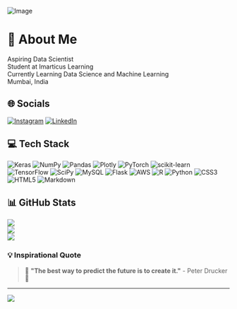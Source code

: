 ![Image](https://repository-images.githubusercontent.com/265904235/46eef600-9bab-11ea-87d9-ff5e73c39b97)

# 💫 About Me
Aspiring Data Scientist<br>Student at Imarticus Learning<br>Currently Learning Data Science and Machine Learning<br>Mumbai, India

## 🌐 Socials
[![Instagram](https://img.shields.io/badge/Instagram-%23E4405F.svg?logo=Instagram&logoColor=white)](https://instagram.com/psurendran122)
[![LinkedIn](https://img.shields.io/badge/LinkedIn-%230077B5.svg?logo=linkedin&logoColor=white)](https://linkedin.com/in/pranav-surendran-20ba7125b/)

## 💻 Tech Stack
![Keras](https://img.shields.io/badge/Keras-%23D00000.svg?style=for-the-badge&logo=Keras&logoColor=white)
![NumPy](https://img.shields.io/badge/numpy-%23013243.svg?style=for-the-badge&logo=numpy&logoColor=white)
![Pandas](https://img.shields.io/badge/pandas-%23150458.svg?style=for-the-badge&logo=pandas&logoColor=white)
![Plotly](https://img.shields.io/badge/Plotly-%233F4F75.svg?style=for-the-badge&logo=plotly&logoColor=white)
![PyTorch](https://img.shields.io/badge/PyTorch-%23EE4C2C.svg?style=for-the-badge&logo=PyTorch&logoColor=white)
![scikit-learn](https://img.shields.io/badge/scikit--learn-%23F7931E.svg?style=for-the-badge&logo=scikit-learn&logoColor=white)
![TensorFlow](https://img.shields.io/badge/TensorFlow-%23FF6F00.svg?style=for-the-badge&logo=TensorFlow&logoColor=white)
![SciPy](https://img.shields.io/badge/SciPy-%230C55A5.svg?style=for-the-badge&logo=scipy&logoColor=%white)
![MySQL](https://img.shields.io/badge/mysql-%2300f.svg?style=for-the-badge&logo=mysql&logoColor=white)
![Flask](https://img.shields.io/badge/flask-%23000.svg?style=for-the-badge&logo=flask&logoColor=white)
![AWS](https://img.shields.io/badge/AWS-%23FF9900.svg?style=for-the-badge&logo=amazon-aws&logoColor=white)
![R](https://img.shields.io/badge/r-%23276DC3.svg?style=for-the-badge&logo=r&logoColor=white)
![Python](https://img.shields.io/badge/python-3670A0?style=for-the-badge&logo=python&logoColor=ffdd54)
![CSS3](https://img.shields.io/badge/css3-%231572B6.svg?style=for-the-badge&logo=css3&logoColor=white)
![HTML5](https://img.shields.io/badge/html5-%23E34F26.svg?style=for-the-badge&logo=html5&logoColor=white)
![Markdown](https://img.shields.io/badge/markdown-%23000000.svg?style=for-the-badge&logo=markdown&logoColor=white)

## 📊 GitHub Stats
![](https://github-readme-stats.vercel.app/api?username=PranavS122&theme=dark&hide_border=false&include_all_commits=false&count_private=false&bg_color=0D1117&text_color=C9D1D9&title_color=58A6FF&icon_color=58A6FF)<br/>
![](https://github-readme-streak-stats.herokuapp.com/?user=PranavS122&theme=dark&hide_border=false&background=0D1117&ring=58A6FF&fire=58A6FF&currStreakLabel=C9D1D9&sideNums=C9D1D9&currStreakNum=58A6FF&sideLabels=58A6FF&dates=C9D1D9)<br/>
![](https://github-readme-stats.vercel.app/api/top-langs/?username=PranavS122&theme=dark&hide_border=false&include_all_commits=false&count_private=false&layout=compact&bg_color=0D1117&text_color=C9D1D9&title_color=58A6FF&langs_count=6)


### 💡 Inspirational Quote
> 🌟 **"The best way to predict the future is to create it."** - Peter Drucker 🌟

---
[![](https://visitcount.itsvg.in/api?id=PranavS122&icon=0&color=0)](https://visitcount.itsvg.in)

